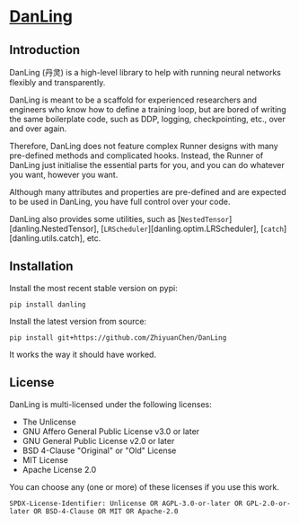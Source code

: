 # [DanLing](https://danling.org)

## Introduction

DanLing (丹灵) is a high-level library to help with running neural networks flexibly and transparently.

DanLing is meant to be a scaffold for experienced researchers and engineers who know how to define a training loop, but are bored of writing the same boilerplate code, such as DDP, logging, checkpointing, etc., over and over again.

Therefore, DanLing does not feature complex Runner designs with many pre-defined methods and complicated hooks.
Instead, the Runner of DanLing just initialise the essential parts for you, and you can do whatever you want, however you want.

Although many attributes and properties are pre-defined and are expected to be used in DanLing, you have full control over your code.

DanLing also provides some utilities, such as [`NestedTensor`][danling.NestedTensor], [`LRScheduler`][danling.optim.LRScheduler], [`catch`][danling.utils.catch], etc.

## Installation

Install the most recent stable version on pypi:

```shell
pip install danling
```

Install the latest version from source:

```shell
pip install git+https://github.com/ZhiyuanChen/DanLing
```

It works the way it should have worked.

## License

DanLing is multi-licensed under the following licenses:

- The Unlicense
- GNU Affero General Public License v3.0 or later
- GNU General Public License v2.0 or later
- BSD 4-Clause "Original" or "Old" License
- MIT License
- Apache License 2.0

You can choose any (one or more) of these licenses if you use this work.

`SPDX-License-Identifier: Unlicense OR AGPL-3.0-or-later OR GPL-2.0-or-later OR BSD-4-Clause OR MIT OR Apache-2.0`
